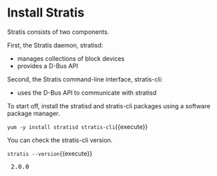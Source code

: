 # Install Stratis

Stratis consists of two components.

First, the Stratis daemon, stratisd:
* manages collections of block devices
* provides a D-Bus API

Second, the Stratis command-line interface, stratis-cli:
* uses the D-Bus API to communicate with stratisd

To start off, install the stratisd and stratis-cli packages using a software package manager.

`yum -y install stratisd stratis-cli`{{execute}}

You can check the stratis-cli version.

`stratis --version`{{execute}}

<pre class="file">
 2.0.0
</pre>
